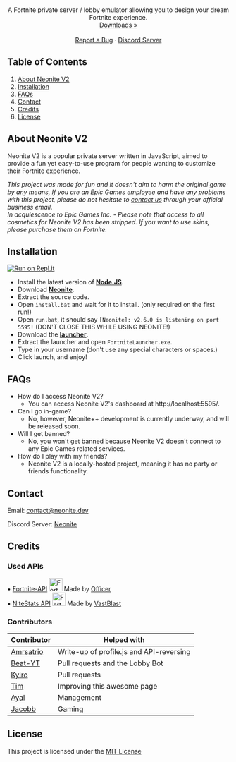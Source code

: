 

<!-- PROJECT SHIELDS -->
<!--
*** I'm using markdown "reference style" links for readability.
*** Reference links are enclosed in brackets [ ] instead of parentheses ( ).
*** See the bottom of this document for the declaration of the reference variables
*** for contributors-url, forks-url, etc. This is an optional, concise syntax you may use.
*** https://www.markdownguide.org/basic-syntax/#reference-style-links
-->

<!-- PROJECT LOGO -->
<br />
<p align="center">
  <p align="center">
    A Fortnite private server / lobby emulator allowing you to design your dream Fortnite experience.
	<br />
	<a href="https://github.com/NeoniteDev/NeoniteV2/releases">Downloads »</a>
    <br />
    <br />
    <a href="https://github.com/NeoniteDev/NeoniteV2/issues">Report a Bug</a>
    ·
    <a href="https://dsc.gg/neonite">Discord Server</a>
  </p>
</p>



<!-- TABLE OF CONTENTS -->
## Table of Contents

<ol>
    <li><a href="#about-neonite-v2">About Neonite V2</a></li>
    <li><a href="#installation">Installation</a></li>
	<li><a href="#faqs">FAQs</a></li>
    <li><a href="#contact">Contact</a></li>
    <li><a href="#credits">Credits</a></li>
    <li><a href="#license">License</a></li>
</ol>



<!-- ABOUT NEONITEV2 -->
## About Neonite V2

Neonite V2 is a popular private server written in JavaScript, aimed to provide a fun yet easy-to-use program for people wanting to customize their Fortnite experience.

_This project was made for fun and it doesn't aim to harm the original game by any means, If you are an Epic Games employee and have any problems with this project, please do not hesitate to [contact us](#contact) through your official business email._ <br>
_In acquiescence to Epic Games Inc. - Please note that access to all cosmetics for Neonite V2 has been stripped. If you want to use skins, please purchase them on Fortnite._



<!-- INSTALL -->
## Installation
[![Run on Repl.it](https://repl.it/badge/github/kem0o/neonitev2)](https://repl.it/github/kem0o/neonitev2)

- Install the latest version of **[Node.JS](https://nodejs.org/en/download/current/)**.
- Download **[Neonite](https://github.com/NeoniteDev/NeoniteV2/releases)**.
- Extract the source code.
- Open `install.bat` and wait for it to install. (only required on the first run!)	
- Open `run.bat`, it should say `[Neonite]: v2.6.0 is listening on port 5595!` (DON'T CLOSE THIS WHILE USING NEONITE!)	
- Download the **[launcher](https://github.com/NeoniteDev/NeoniteV2/blob/main/public/launcher.zip?raw=true)**.	
- Extract the launcher and open `FortniteLauncher.exe`.
- Type in your username (don't use any special characters or spaces.)	
- Click launch, and enjoy!



<!-- FAQs -->
## FAQs

 * How do I access Neonite V2?
   * You can access Neonite V2's dashboard at http://localhost:5595/.
 * Can I go in-game?
   * No, however, Neonite++ development is currently underway, and will be released soon.
 * Will I get banned?
   * No, you won't get banned because Neonite V2 doesn't connect to any Epic Games related services.
 * How do I play with my friends?
   * Neonite V2 is a locally-hosted project, meaning it has no party or friends functionality.



<!-- CONTACT -->
## Contact

Email: <a href="mailto:contact@neonite.dev">contact@neonite.dev</a>

Discord Server: [Neonite](https://dsc.gg/neonite)


<!-- CREDITS -->
## Credits

### Used APIs
• [Fortnite-API](https://fortnite-api.com/) <img src="https://fortnite-api.com/assets/img/logo.png" width="30" title="Fortnite-API"> Made by [Officer](https://github.com/NotOfficer) <br>
• [NiteStats API](https://nitestats.com/) <img src="https://api.nitestats.com/v1/static/ns-logo.png" width="30" title="Fortnite-API"> Made by [VastBlast](https://github.com/VastBlast)

### Contributors

| Contributor | Helped with |
| ----------- | ----------- |
| [Amrsatrio](https://github.com/Amrsatrio)  | Write-up of profile.js and API-reversing |
| [Beat-YT](https://github.com/Beat-YT)   | Pull requests and the Lobby Bot |
| [Kyiro](https://github.com/Kyiro)   | Pull requests |
| [Tim](https://github.com/timjans01)   | Improving this awesome page |
| [Ayal](https://github.com/AyalX)   | Management |
| [Jacobb](https://github.com/Jacobb626)   | Gaming |



<!-- LICENSE -->
## License

This project is licensed under the [MIT License](https://opensource.org/licenses/MIT)
